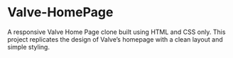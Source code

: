 # Valve-HomePage
A responsive Valve Home Page clone built using HTML and CSS only. This project replicates the design of Valve’s homepage with a clean layout and simple styling.
